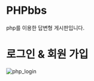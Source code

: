 # PHPbbs

php를 이용한 답변형 게시판입니다.

# 로그인 & 회원 가입

![php_login](https://user-images.githubusercontent.com/41488792/48589182-d34ca700-e97d-11e8-9957-4c42eccd5022.gif)
